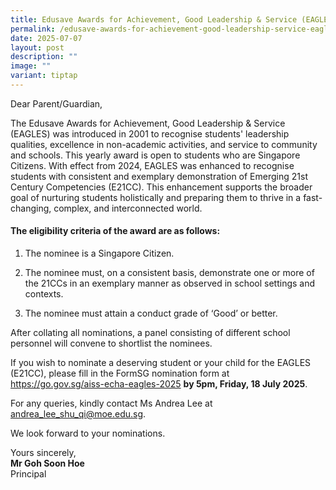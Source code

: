 ```yaml
---
title: Edusave Awards for Achievement, Good Leadership & Service (EAGLES) 2025
permalink: /edusave-awards-for-achievement-good-leadership-service-eagles-2025/
date: 2025-07-07
layout: post
description: ""
image: ""
variant: tiptap
---
```

<p>Dear Parent/Guardian,</p>
<p>The Edusave Awards for Achievement, Good Leadership &amp; Service (EAGLES)
was introduced in 2001 to recognise students' leadership qualities, excellence
in non-academic activities, and service to community and schools. This
yearly award is open to students who are Singapore Citizens. With effect
from 2024, EAGLES was enhanced to recognise students with consistent and
exemplary demonstration of Emerging 21st Century Competencies (E21CC).
This enhancement supports the broader goal of nurturing students holistically
and preparing them to thrive in a fast-changing, complex, and interconnected
world.</p>
<h4>The eligibility criteria of the award are as follows:</h4>
<ol data-tight="true" class="tight">
<li>
<p>The nominee is a Singapore Citizen.</p>
</li>
<li>
<p>The nominee must, on a consistent basis, demonstrate one or more of the
21CCs in an exemplary manner as observed in school settings and contexts.</p>
</li>
<li>
<p>The nominee must attain a conduct grade of ‘Good’ or better.</p>
</li>
</ol>
<p>After collating all nominations, a panel consisting of different school
personnel will convene to shortlist the nominees.</p>
<p>If you wish to nominate a deserving student or your child for the EAGLES
(E21CC), please fill in the FormSG nomination form at <a href="https://go.gov.sg/aiss-echa-eagles-2025" rel="noopener noreferrer nofollow" target="_blank">https://go.gov.sg/aiss-echa-eagles-2025</a>  <strong>by 5pm, Friday, 18 July 2025</strong>.</p>
<p>For any queries, kindly contact Ms Andrea Lee at <a href="mailto:andrea_lee_shu_qi@moe.edu.sg" rel="noopener noreferrer nofollow" target="_blank">andrea_lee_shu_qi@moe.edu.sg</a>.</p>
<p>We look forward to your nominations.</p>
<p></p>
<p>Yours sincerely,
<br><strong>Mr Goh Soon Hoe</strong>
<br>Principal</p>